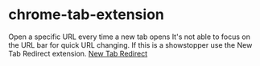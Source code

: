# chrome-tab-extension
Open a specific URL every time a new tab opens
It's not able to focus on the URL bar for quick URL changing.
If this is a showstopper use the New Tab Redirect extension.
[New Tab Redirect](https://chromewebstore.google.com/detail/new-tab-redirect/icpgjfneehieebagbmdbhnlpiopdcmna?hl=en-US&utm_source=ext_sidebar)
